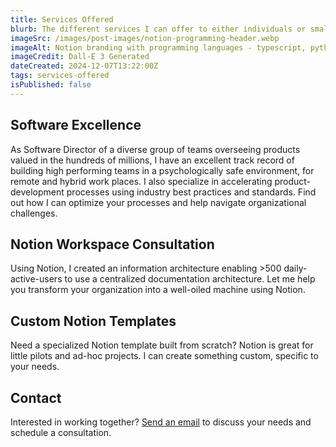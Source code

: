 ```yaml
---
title: Services Offered
blurb: The different services I can offer to either individuals or small to mid-size organizations.
imageSrc: /images/post-images/notion-programming-header.webp
imageAlt: Notion branding with programming languages - typescript, python, sveltekit logos
imageCredit: Dall-E 3 Generated
dateCreated: 2024-12-07T13:22:00Z
tags: services-offered
isPublished: false
---
```


## Software Excellence

As Software Director of a diverse group of teams overseeing products valued in the hundreds of millions, I have an excellent track record of building high performing teams in a psychologically safe environment, for remote and hybrid work places. I also specialize in accelerating product-development processes using industry best practices and standards. Find out how I can optimize your processes and help navigate organizational challenges.

## Notion Workspace Consultation

Using Notion, I created an information architecture enabling >500 daily-active-users to use a centralized documentation architecture. Let me help you transform your organization into a well-oiled machine using Notion.

## Custom Notion Templates

Need a specialized Notion template built from scratch? Notion is great for little pilots and ad-hoc projects. I can create something custom, specific to your needs.

## Contact

Interested in working together? [Send an email](/contact) to discuss your needs and schedule a consultation.